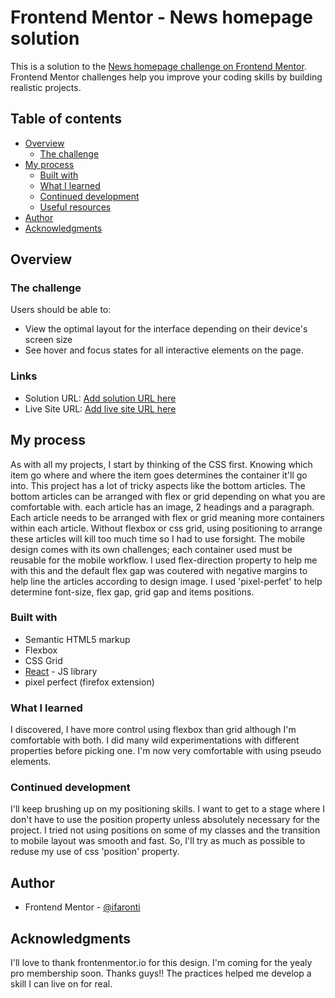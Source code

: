 # Frontend Mentor - News homepage solution

This is a solution to the [News homepage challenge on Frontend Mentor](https://www.frontendmentor.io/challenges/news-homepage-H6SWTa1MFl). Frontend Mentor challenges help you improve your coding skills by building realistic projects. 

## Table of contents

- [Overview](#overview)
  - [The challenge](#the-challenge)
- [My process](#my-process)
  - [Built with](#built-with)
  - [What I learned](#what-i-learned)
  - [Continued development](#continued-development)
  - [Useful resources](#useful-resources)
- [Author](#author)
- [Acknowledgments](#acknowledgments)

## Overview

### The challenge

Users should be able to:

- View the optimal layout for the interface depending on their device's screen size
- See hover and focus states for all interactive elements on the page.

### Links

- Solution URL: [Add solution URL here](https://your-solution-url.com)
- Live Site URL: [Add live site URL here](https://your-live-site-url.com)

## My process
As with all my projects, I start by thinking of the CSS first. Knowing which item go where and where the item goes determines the container it'll go into. This project has a lot of tricky aspects like the bottom articles. The bottom articles can be arranged with flex or grid depending on what you are comfortable with. each article has an image, 2 headings and a paragraph. Each article needs to be arranged with flex or grid meaning more containers within each article. Without flexbox or  css grid, using positioning to arrange these articles will kill too much time so I had to use forsight. The mobile design comes with its own challenges; each container used must be reusable for the mobile workflow. I used flex-direction property to help me with this and the default flex gap was coutered with negative margins to help line the articles according to design image. I used 'pixel-perfet' to help determine font-size, flex gap, grid gap and items positions.

### Built with

- Semantic HTML5 markup
- Flexbox
- CSS Grid
- [React](https://reactjs.org/) - JS library
- pixel perfect (firefox extension)

### What I learned
I discovered, I have more control using flexbox than grid although I'm comfortable with both. I did many wild experimentations with different properties before picking one. I'm now very comfortable with using pseudo elements.

### Continued development
I'll keep brushing up on my positioning skills. I want to get to a stage where I don't have to use the position property unless absolutely necessary for the project. I tried not using positions on some of my classes and the transition to mobile layout was smooth and fast. So, I'll try as much as possible to reduse my use of css 'position' property.

## Author
- Frontend Mentor - [@ifaronti](https://www.frontendmentor.io/profile/ifaronti)

## Acknowledgments
I'll love to thank frontenmentor.io for this design. I'm coming for the yealy pro membership soon. Thanks guys!! The practices helped me develop a skill I can live on for real.
